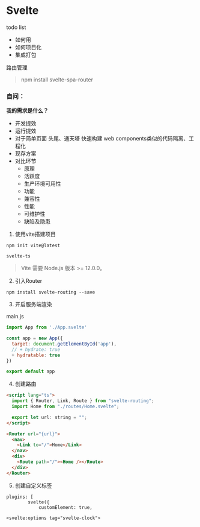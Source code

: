 # Svelte

todo list

- 如何用
- 如何项目化
- 集成打包

路由管理

> npm install svelte-spa-router



[](https://svelte.dev/examples#hello-world)
[](https://blog.gongbushang.com/fe/2020/03/27/svelte%E4%B8%80%E4%B8%AA%E8%AE%A9%E4%BA%BA%E7%9C%BC%E5%89%8D%E4%B8%80%E4%BA%AE%E7%9A%84%E7%9A%84%E5%89%8D%E7%AB%AF%E6%A1%86%E6%9E%B6.html)


[](https://juejin.cn/post/6901845776880795662)
[](https://dev.to/silvio/how-to-create-a-web-components-in-svelte-2g4j)

### 自问：
**我的需求是什么？**
- 开发提效
- 运行提效
- 对于简单页面 头尾、通天塔 快速构建 web components类似的代码隔离、工程化
- 现存方案
- 对比环节
  - 原理
  - 活跃度
  - 生产环境可用性
  - 功能
  - 兼容性
  - 性能
  - 可维护性
  - 缺陷及隐患




1. 使用vite搭建项目

```
npm init vite@latest

svelte-ts
```

> Vite 需要 Node.js 版本 >= 12.0.0。 

2. 引入Router

```
npm install svelte-routing --save
```

3. 开启服务端渲染

main.js

``` js
import App from './App.svelte'

const app = new App({
  target: document.getElementById('app'),
  // + hydrate: true
  + hydratable: true
})

export default app
```

4. 创建路由

``` html
<script lang="ts">
  import { Router, Link, Route } from "svelte-routing";
  import Home from "./routes/Home.svelte";

  export let url: string = "";
</script>

<Router url="{url}">
  <nav>
    <Link to="/">Home</Link>
  </nav>
  <div>
    <Route path="/"><Home /></Route>
  </div>
</Router>
```


[](https://juejin.cn/post/6944355557495013412)



5. 创建自定义标签

```
plugins: [
        svelte({
            customElement: true,
```

<!-- add in App.svelte -->
```
<svelte:options tag="svelte-clock">
```


[](https://css-tricks.com/using-custom-elements-in-svelte/)















